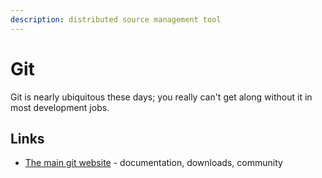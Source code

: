 ```yaml
---
description: distributed source management tool
---
```


# Git

Git is nearly ubiquitous these days; you really can't get along without it in most development jobs.

## Links

* [The main git website](https://git-scm.com) - documentation, downloads, community


